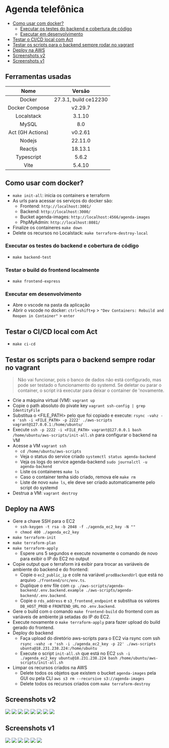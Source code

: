 # Agenda telefônica

- [Como usar com docker?](#como-usar-com-docker)
    - [Executar os testes do backend e cobertura de código](#executar-os-testes-do-backend-e-cobertura-de-código)
    - [Executar em desenvolvimento](#executar-em-desenvolvimento)
- [Testar o CI/CD local com Act](#testar-o-cicd-local-com-act)
- [Testar os scripts para o backend sempre rodar no vagrant](#testar-os-scripts-para-o-backend-sempre-rodar-no-vagrant)
- [Deploy na AWS](#deploy-na-aws)
- [Screenshots v2](#screenshots-v2)
- [Screenshots v1](#screenshots-v1)

## Ferramentas usadas

| Nome | Versão |
| :-: | :-: |
| Docker | 27.3.1, build ce12230 |
| Docker Compose | v2.29.7 |
| Localstack | 3.1.10 |
| MySQL | 8.0 |
| Act (GH Actions) | v0.2.61 |
| Nodejs | 22.11.0 |
| Reactjs | 18.13.1 |
| Typescript | 5.6.2 |
| Vite | 5.4.10 |

## Como usar com docker?

- `make init-all`: inicia os containers e terraform
- As urls para acessar os serviços do docker são:
    - Frontend: `http://localhost:3001/`
    - Backend: `http://localhost:3000/`
    - Bucket agenda-images: `http://localhost:4566/agenda-images`
    - PhpMyAdmin: `http://localhost:8081/`
- Finalize os containeres `make down`
- Delete os recursos no Localstack: `make terraform-destroy-local`

### Executar os testes do backend e cobertura de código

- `make backend-test`

### Testar o build do frontend localmente

- `make frontend-express`

### Executar em desenvolvimento

- Abre o vscode na pasta da aplicação
- Abrir o vscode no docker: `ctrl+shift+p` > `"Dev Containers: Rebuild and Reopen in Container"` > `enter`

## Testar o CI/CD local com Act

- `make ci-cd`

## Testar os scripts para o backend sempre rodar no vagrant

> Não vai funcionar, pois o banco de dados não está configurado, mas pode ser testado o funcionamento do systemd. Se deletar ou parar o container, o script irá executar para deixar o container de 'novamente.

- Crie a máquina virtual (VM): `vagrant up`
- Copie o path absoluto do pivate key `vagrant ssh-config | grep IdentityFile`
- Substitua o <FILE_PATH> pelo que foi copiado e execute: `rsync -vahz -e 'ssh -i <FILE_PATH> -p 2222' ./aws-scripts vagrant@127.0.0.1:/home/ubuntu/`
- Execute `ssh -p 2222 -i <FILE_PATH> vagrant@127.0.0.1 bash /home/ubuntu/aws-scripts/init-all.sh` para configurar o backend na VM
- Acesse a VM `vagrant ssh`
    - `cd /home/ubuntu/aws-scripts`
    - Veja o status do service criado `systemctl status agenda-backend`
    - Veja os logs do service agenda-backend `sudo journalctl -u agenda-backend`
    - Liste os containeres `make ls`
    - Caso o container tenha sido criado, remova ele `make rm`
    - Liste de novo `make ls`, ele deve ser criado automaticamente pelo script do systemd
- Destrua a VM: `vagrant destroy`

## Deploy na AWS

- Gere a chave SSH para o EC2
    - `ssh-keygen -t rsa -b 2048 -f ./agenda_ec2_key -N ""`
    - `chmod 400 ./agenda_ec2_key`
- `make terraform-init`
- `make terraform-plan`
- `make terraform-apply`
    - Espere uns 5 segundos e execute novamente o comando de novo para exibir o IP do EC2 no output
- Copie output que o terraform irá exibir para trocar as variáveis de ambiente do backend e do frontend:
    - Copie o `ec2_public_ip` e cole na variável `prodBackendUrl` que está no arquivo `./frontend/src/env.ts`.
    - Duplique o env file com `cp ./aws-scripts/agenda-backend/.env.backend.example ./aws-scripts/agenda-backend/.env.backend`.
    - Copie o `rds_address` e `s3_frontend_endpoint` e substitua os valores `DB_HOST_PROD` e `FRONTEND_URL` no `.env.backend`.
- Gere o build com o comando `make frontend-build` do frontend com as variáveis de ambiente já setadas do IP do EC2.
- Execute novamente o `make terraform-apply` para fazer upload do build gerado do frontend.
- Deploy do backend
    - Faça upload do diretório aws-scripts para o EC2 via rsync com ssh `rsync -vahz -e 'ssh -i ./agenda_ec2_key -p 22' ./aws-scripts ubuntu@18.231.238.224:/home/ubuntu`
    - Execute o script `init-all.sh` que está no EC2 `ssh -i ./agenda_ec2_key ubuntu@18.231.238.224 bash /home/ubuntu/aws-scripts/init-all.sh`
- Limpar os recursos criados na AWS
    - Delete todos os objetos que existem o bucket `agenda-images` pela GUI ou pela CLI `aws s3 rm --recursive s3://agenda-images`
    - Delete todos os recursos criados com `make terraform-destroy`

## Screenshots v2

![](./img/v2/1.png)
![](./img/v2/2.png)
![](./img/v2/3.png)
![](./img/v2/4.png)
![](./img/v2/5.png)
![](./img/v2/6.png)
![](./img/v2/7.png)
![](./img/v2/8.png)

## Screenshots v1

![](./img/v1/1.png)
![](./img/v1/2.png)
![](./img/v1/3.png)
![](./img/v1/4.png)
![](./img/v1/5.png)
![](./img/v1/6.png)
